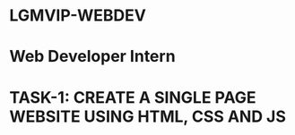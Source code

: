 # LGMVIP-WEBDEV
# Web Developer Intern

# TASK-1: CREATE A SINGLE PAGE WEBSITE USING HTML, CSS AND JS
